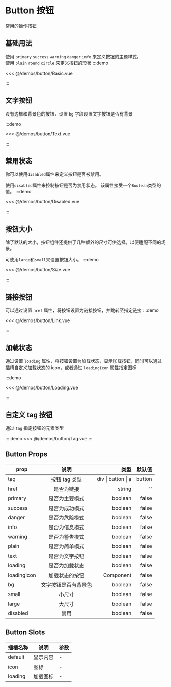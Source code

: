 # Button 按钮

常用的操作按钮

## 基础用法

使用 `primary` `success` `warning` `danger` `info` 来定义按钮的主题样式。<br/>
使用 `plain` `round` `circle` 来定义按钮的形状
:::demo

<<< @/demos/button/Basic.vue

:::

## 文字按钮

没有边框和背景色的按钮，设置 `bg` 字段设置文字按钮是否有背景

:::demo

<<< @/demos/button/Text.vue

:::

## 禁用状态

你可以使用`disabled`属性来定义按钮是否被禁用。

使用`disabled`属性来控制按钮是否为禁用状态。 该属性接受一个`Boolean`类型的值。
:::demo

<<< @/demos/button/Disabled.vue

:::

## 按钮大小

除了默认的大小，按钮组件还提供了几种额外的尺寸可供选择，以便适配不同的场景。

可使用`large`和`small`来设置按钮大小。
:::demo

<<< @/demos/button/Size.vue

:::

## 链接按钮

可以通过设置 `href` 属性，将按钮设置为链接按钮，并跳转至指定链接
:::demo

<<< @/demos/button/Link.vue

:::

## 加载状态

通过设置 `loading` 属性，将按钮设置为加载状态，显示加载按钮，同时可以通过插槽自定义加载状态的 icon，或者通过 `loadingIcon` 属性指定图标

:::demo

<<< @/demos/button/Loading.vue

:::

## 自定义 tag 按钮

通过 `tag` 指定按钮的元素类型

::: demo
<<< @/demos/button/Tag.vue
:::

## Button Props

| prop        |         说明         |               类型 | 默认值 |
| ----------- | :------------------: | -----------------: | -----: |
| tag         |    按钮 tag 类型     | div \| button \| a | button |
| href        |      是否为链接      |             string |     '' |
| primary     |    是否为主要模式    |            boolean |  false |
| success     |    是否为成功模式    |            boolean |  false |
| danger      |    是否为危险模式    |            boolean |  false |
| info        |    是否为信息模式    |            boolean |  false |
| warning     |    是否为警告模式    |            boolean |  false |
| plain       |    是否为简单模式    |            boolean |  false |
| text        |    是否为文字按钮    |            boolean |  false |
| loading     |    是否为加载状态    |            boolean |  false |
| loadingIcon |    加载状态的按钮    |          Component |  false |
| bg          | 文字按钮是否有背景色 |            boolean |  false |
| small       |        小尺寸        |            boolean |  false |
| large       |        大尺寸        |            boolean |  false |
| disabled    |         禁用         |            boolean |  false |

## Button Slots

| 插槽名称 | 说明     | 参数 |
| -------- | -------- | ---- |
| default  | 显示内容 | -    |
| icon     | 图标     | -    |
| loading  | 加载图标 | -    |
